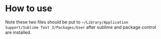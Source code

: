 # How to use

Note these two files should be put to `~/Library/Application Support/Sublime Text 3/Packages/User` after sublime and package control are installed.
